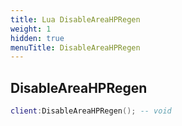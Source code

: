 ```yaml
---
title: Lua DisableAreaHPRegen
weight: 1
hidden: true
menuTitle: DisableAreaHPRegen
---
```

## DisableAreaHPRegen
```lua
client:DisableAreaHPRegen(); -- void
```